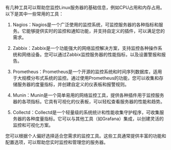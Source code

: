 有几种工具可以帮助您监控Linux服务器的基础信息，例如CPU占用和内存占用。以下是其中一些常用的工具：

1. Nagios：Nagios是一个广泛使用的监控系统，可监控服务器的各种指标和服务。它能够提供实时的监控和通知功能，并支持自定义的插件，可以满足您的需求。

2. Zabbix：Zabbix是一个功能强大的网络监控解决方案，支持监控各种操作系统和网络设备。您可以通过Zabbix监控服务器的性能指标，以及设置警报和报告。

3. Prometheus：Prometheus是一个开源的监控系统和时间序列数据库，适用于大规模分布式系统的监控。通过使用Prometheus的功能，您可以收集和存储服务器的度量指标，并创建自定义的仪表板和报警规则。

4. Munin：Munin是一个简单易用的网络监控工具，提供各种插件用于监控服务器的各项指标。它具有可视化的仪表板，可以轻松查看服务器的性能和趋势。

5. Collectd：Collectd是一个轻量级的系统统计和性能收集守护程序，可收集服务器的各种度量指标。它可以与其他工具（如Grafana）集成，以创建灵活的监控和可视化方案。

您可以根据个人偏好选择适合您需求的监控工具。这些工具通常提供丰富的功能和配置选项，可以帮助您实时监控和管理您的服务器。